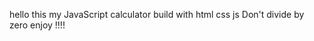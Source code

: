  hello 
 this my  JavaScript calculator 
 build with html css js 
 Don't divide by zero
 enjoy !!!!

